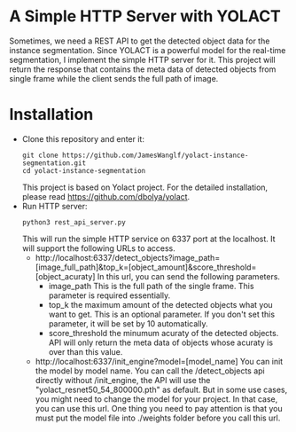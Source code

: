 # A Simple HTTP Server with YOLACT
Sometimes, we need a REST API to get the detected object data for the instance segmentation. Since YOLACT is a powerful model for the real-time segmentation, I implement the simple HTTP server for it. This project will return the response that contains the meta data of detected objects from single frame while the client sends the full path of image. 

# Installation
 - Clone this repository and enter it:
   ```Shell
   git clone https://github.com/JamesWanglf/yolact-instance-segmentation.git
   cd yolact-instance-segmentation
   ```
   This project is based on Yolact project. For the detailed installation, please read https://github.com/dbolya/yolact.
 - Run HTTP server:
	```Shell
	python3 rest_api_server.py
	```
	This will run the simple HTTP service on 6337 port at the localhost.
	It will support the following URLs to access.
	- http://localhost:6337/detect_objects?image_path=[image_full_path]&top_k=[object_amount]&score_threshold=[object_acuraty]
		In this url, you can send the following parameters.
		- image_path
			This is the full path of the single frame. This parameter is required essentially.
		- top_k
			the maximum amount of the detected objects what you want to get. This is an optional parameter. If you don't set this parameter, it will be set by 10 automatically.
		- score_threshold
			the minumum acuraty of the detected objects. API will only return the meta data of objects whose acuraty is over than this value.
	- http://localhost:6337/init_engine?model=[model_name]
		You can init the model by model name. You can call the /detect_objects api directly without /init_engine, the API will use the "yolact_resnet50_54_800000.pth" as default. But in some use cases, you might need to change the model for your project. In that case, you can use this url. 
		One thing you need to pay attention is that you must put the model file into ./weights folder before you call this url.
